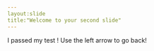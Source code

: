 ```yaml
---
layout:slide
title:"Welcome to your second slide"
---
```

I passed my test !
Use the left arrow to go back!
